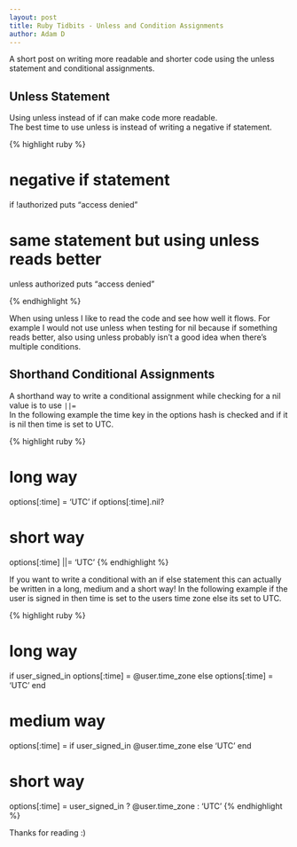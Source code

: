 ```yaml
---
layout: post
title: Ruby Tidbits - Unless and Condition Assignments
author: Adam D
---
```


A short post on writing more readable and shorter code using the unless statement and conditional assignments.

## Unless Statement
Using unless instead of if can make code more readable.  
The best time to use unless is instead of writing a negative if statement.

{% highlight ruby %}
# negative if statement
if !authorized puts “access denied”

# same statement but using unless reads better
unless authorized puts “access denied”

{% endhighlight %}

 When using unless I like to read the code and see how well it flows. For example I would not use unless when testing for nil because if something reads better, also using unless probably isn’t a good idea when there’s multiple conditions.

## Shorthand Conditional Assignments
A shorthand way to write a conditional assignment while checking for a nil value is to use `||=`  
In the following example the time key in the options hash is checked and if it is nil then time is set to UTC.

{% highlight ruby %}
# long way
options[:time] = ‘UTC’ if options[:time].nil?

# short way
options[:time] ||= ‘UTC’
{% endhighlight %}

If you want to write a conditional with an if else statement this can actually be written in a long, medium and a short way!
In the following example if the user is signed in then time is set to the users time zone else its set to UTC.

{% highlight ruby %}
# long way
if user_signed_in
  options[:time] = @user.time_zone
else
  options[:time] = ‘UTC’
end

# medium way
options[:time] = if user_signed_in
  @user.time_zone
else
  ‘UTC’
end

# short way
options[:time] = user_signed_in ? @user.time_zone : ‘UTC’
{% endhighlight %}

Thanks for reading :)
